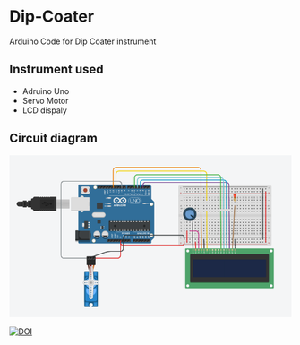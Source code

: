 # Dip-Coater
Arduino Code for Dip Coater instrument
## Instrument used
- Adruino Uno
- Servo Motor
- LCD dispaly

## Circuit diagram
![Circuit Diagram](CIrcuit.png)



[![DOI](https://zenodo.org/badge/321874403.svg)](https://zenodo.org/badge/latestdoi/321874403)

